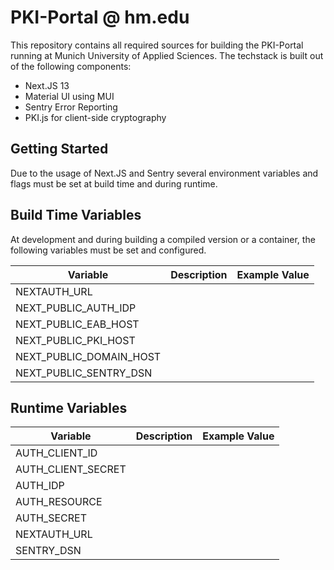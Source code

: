 # PKI-Portal @ hm.edu

This repository contains all required sources for building the PKI-Portal running at Munich University of Applied Sciences.
The techstack is built out of the following components:

 - Next.JS 13
 - Material UI using MUI
 - Sentry Error Reporting
 - PKI.js for client-side cryptography

## Getting Started

Due to the usage of Next.JS and Sentry several environment variables and flags must be set at build time and during runtime.

## Build Time Variables

At development and during building a compiled version or a container, the following variables must be set and configured.

| Variable | Description | Example Value | 
| --- | --- | --- |
| NEXTAUTH_URL | | | 
| NEXT_PUBLIC_AUTH_IDP | | | 
| NEXT_PUBLIC_EAB_HOST | | | 
| NEXT_PUBLIC_PKI_HOST | | | 
| NEXT_PUBLIC_DOMAIN_HOST | | | 
| NEXT_PUBLIC_SENTRY_DSN | | | 

## Runtime Variables

| Variable | Description | Example Value | 
| --- | --- | --- |
| AUTH_CLIENT_ID | | | 
| AUTH_CLIENT_SECRET | | | 
| AUTH_IDP | | | 
| AUTH_RESOURCE | | | 
| AUTH_SECRET | | | 
| NEXTAUTH_URL | | | 
| SENTRY_DSN | | | 